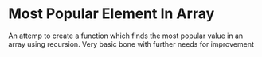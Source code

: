 # Most Popular Element In Array

An attemp to create a function which finds the most popular value in an array using recursion.
Very basic bone with further needs for improvement
